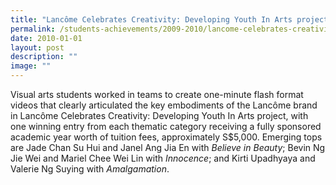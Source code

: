 ```yaml
---
title: "Lancôme Celebrates Creativity: Developing Youth In Arts project"
permalink: /students-achievements/2009-2010/lancome-celebrates-creativity-developing-youth-in-arts-project/
date: 2010-01-01
layout: post
description: ""
image: ""
---
```

Visual arts students worked in teams to create one-minute flash format videos that clearly articulated the key embodiments of the Lancôme brand in Lancôme Celebrates Creativity: Developing Youth In Arts project, with one winning entry from each thematic category receiving a fully sponsored academic year worth of tuition fees, approximately S$5,000. Emerging tops are Jade Chan Su Hui and Janel Ang Jia En with _Believe in Beauty_; Bevin Ng Jie Wei and Mariel Chee Wei Lin with _Innocence_; and Kirti Upadhyaya and Valerie Ng Suying with _Amalgamation_.